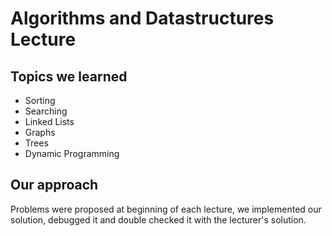 # Algorithms and Datastructures Lecture

## Topics we learned

- Sorting
- Searching
- Linked Lists
- Graphs
- Trees
- Dynamic Programming

## Our approach
Problems were proposed at beginning of each lecture, we implemented
our solution, debugged it and double checked it with the lecturer's solution.